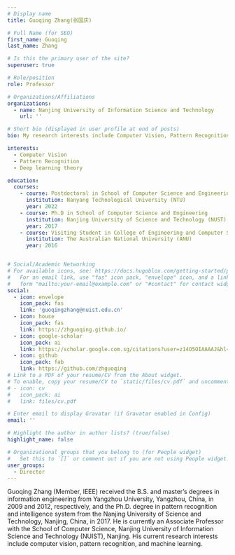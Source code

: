 ```yaml
---
# Display name
title: Guoqing Zhang(张国庆)

# Full Name (for SEO)
first_name: Guoqing
last_name: Zhang

# Is this the primary user of the site?
superuser: true

# Role/position
role: Professor

# Organizations/Affiliations
organizations:
  - name: Nanjing University of Information Science and Technology
    url: ''

# Short bio (displayed in user profile at end of posts)
bio: My research interests include Computer Vision, Pattern Recognition and Deep learning theory.

interests:
  - Computer Vision
  - Pattern Recognition
  - Deep learning theory

education:
  courses:
    - course: Postdoctoral in School of Computer Science and Engineering
      institution: Nanyang Technological University (NTU)
      year: 2022
    - course: Ph.D in School of Computer Science and Engineering
      institution: Nanjing University of Science and Technology (NUST)
      year: 2017
    - course: Visiting Student in College of Engineering and Computer Science
      institution: The Australian National University (ANU)
      year: 2016


# Social/Academic Networking
# For available icons, see: https://docs.hugoblox.com/getting-started/page-builder/#icons
#   For an email link, use "fas" icon pack, "envelope" icon, and a link in the
#   form "mailto:your-email@example.com" or "#contact" for contact widget.
social:
  - icon: envelope
    icon_pack: fas
    link: 'guoqingzhang@nuist.edu.cn'
  - icon: house
    icon_pack: fas
    link: https://zhguoqing.github.io/
  - icon: google-scholar
    icon_pack: ai
    link: https://scholar.google.com.sg/citations?user=z14O5OIAAAAJ&hl=en
  - icon: github
    icon_pack: fab
    link: https://github.com/zhguoqing
# Link to a PDF of your resume/CV from the About widget.
# To enable, copy your resume/CV to `static/files/cv.pdf` and uncomment the lines below.
# - icon: cv
#   icon_pack: ai
#   link: files/cv.pdf

# Enter email to display Gravatar (if Gravatar enabled in Config)
email: ''

# Highlight the author in author lists? (true/false)
highlight_name: false

# Organizational groups that you belong to (for People widget)
#   Set this to `[]` or comment out if you are not using People widget.
user_groups:
  - Director
---
```


Guoqing Zhang (Member, IEEE) received the B.S. and master’s degrees in information engineering from Yangzhou University, Yangzhou, China, in 2009 and 2012, respectively, and the Ph.D. degree in pattern recognition and intelligence system from the Nanjing University of Science and Technology, Nanjing, China, in 2017. He is currently an Associate Professor with the School of Computer Science, Nanjing University of Information Science and Technology (NUIST), Nanjing. His current research interests include computer vision, pattern recognition, and machine learning.
